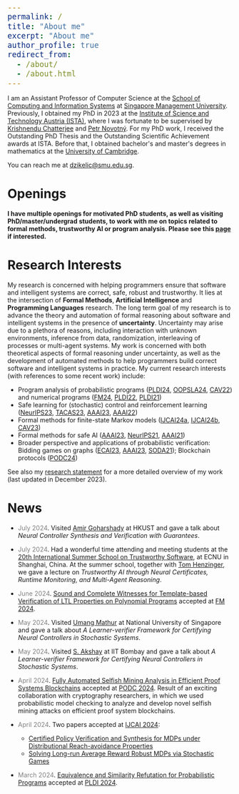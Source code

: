 ```yaml
---
permalink: /
title: "About me"
excerpt: "About me"
author_profile: true
redirect_from: 
  - /about/
  - /about.html
---
```


<style type="text/css">

body, td {
   font-size: 14px;
}
code.r{
  font-size: 20px;
}
pre {
  font-size: 20px
}
</style>

I am an Assistant Professor of Computer Science at the [School of Computing and Information Systems](https://computing.smu.edu.sg/) at [Singapore Management University](https://www.smu.edu.sg/). Previously, I obtained my PhD in 2023 at the [Institute of Science and Technology Austria (ISTA)](https://ista.ac.at/en/home/), where I was fortunate to be supervised by [Krishnendu Chatterjee](https://pub.ist.ac.at/~kchatterjee/) and [Petr Novotný](https://www.fi.muni.cz/~xnovot18/). For my PhD work, I received the Outstanding PhD Thesis and the Outstanding Scientific Achievement awards at ISTA. Before that, I obtained bachelor's and master's degrees in mathematics at the [University of Cambridge](https://www.cam.ac.uk/).

You can reach me at dzikelic@smu.edu.sg.

# Openings

**I have multiple openings for motivated PhD students, as well as visiting PhD/master/undergrad students, to work with me on topics related to formal methods, trustworthy AI or program analysis. Please see this [page](https://djordjezikelic.github.io/openings/) if interested.**

<!-- **I have multiple openings for motivated PhD students to work with me on topics related to formal methods, trustworthy AI or program analysis. Please apply through our [PhD program](https://computing.smu.edu.sg/phd/online-application) and list me as a potential advisor. You are also welcome to reach out to me directly before applying. Applicants with a degree in computer science, mathematics or related fields are all welcome. I also have openings for research assistants (students at SMU), internships and visiting research students (undergraduate, master and PhD students from other institutions). If you are interested in any of the above positions, feel free to drop me an email with your CV, transcripts and a few sentences about what aspects of my work interest you.**

Singapore is a vibrant and cosmopolitan place with a thriving academic landscape. It is also a perfect place for fellow food lovers. SMU is a premier university and provides an excellent research environment with strong groups in formal methods, AI and software engineering. Doctoral positions at SMU are **fully funded**. See this [page](https://computing.smu.edu.sg/phd/admissions-fees-scholarships) for details. -->

<!--  It is ranked No. 39 globally (No. 16 in Asia) in the AI category, No. 16 globally (No. 6 in Asia) in the Software Engineering category, and No. 87 globally (No. 15 in Asia) in general "Computer Science" according to [CSRankings](https://csrankings.org/#/index?all&us).  -->

# Research Interests

My research is concerned with helping programmers ensure that software and intelligent systems are correct, safe, robust and trustworthy. It lies at the intersection of **Formal Methods**, **Artificial Intelligence** and **Programming Languages** research. The long term goal of my research is to advance the theory and automation of formal reasoning about software and intelligent systems in the presence of **uncertainty**. Uncertainty may arise due to a plethora of reasons, including interaction with unknown environments, inference from data, randomization, interleaving of processes or multi-agent systems. My work is concerned with both theoretical aspects of formal reasoning under uncertainty, as well as the development of automated methods to help programmers build correct software and intelligent systems in practice. My current research interests (with references to some recent work) include:
- Program analysis of probabilistic programs ([PLDI24](https://dl.acm.org/doi/10.1145/3656462), [OOPSLA24](https://dl.acm.org/doi/abs/10.1145/3649824), [CAV22](https://link.springer.com/chapter/10.1007/978-3-031-13185-1_4)) and numerical programs ([FM24](https://arxiv.org/abs/2403.05386), [PLDI22](https://dl.acm.org/doi/abs/10.1145/3519939.3523435), [PLDI21](https://dl.acm.org/doi/10.1145/3453483.3454093))
- Safe learning for (stochastic) control and reinforcement learning ([NeurIPS23](https://openreview.net/forum?id=Yx8Sw2H5Q7), [TACAS23](https://link.springer.com/chapter/10.1007/978-3-031-30823-9_1), [AAAI23](https://ojs.aaai.org/index.php/AAAI/article/view/26407), [AAAI22](https://ojs.aaai.org/index.php/AAAI/article/view/20695))
- Formal methods for finite-state Markov models ([IJCAI24a](https://arxiv.org/abs/2405.04015), [IJCAI24b](https://arxiv.org/abs/2312.13912), [CAV23](https://link.springer.com/chapter/10.1007/978-3-031-37709-9_5))
- Formal methods for safe AI ([AAAI23](https://ojs.aaai.org/index.php/AAAI/article/view/26747), [NeurIPS21](https://proceedings.neurips.cc/paper/2021/hash/544defa9fddff50c53b71c43e0da72be-Abstract.html), [AAAI21](https://ojs.aaai.org/index.php/AAAI/article/view/16496))
- Broader perspective and applications of probabilistic verification: Bidding games on graphs ([ECAI23](https://ebooks.iospress.nl/volumearticle/64196), [AAAI23](https://ojs.aaai.org/index.php/AAAI/article/view/25679), [SODA21](https://epubs.siam.org/doi/10.1137/1.9781611976465.38)); Blockchain protocols ([PODC24](https://dl.acm.org/doi/abs/10.1145/3662158.3662769))

See also my [research statement](https://computing.smu.edu.sg/faculty/profile/7726/djordje-zikelic) for a more detailed overview of my work (last updated in December 2023).

# News

* <span style="color:grey">July 2024</span>\. Visited [Amir Goharshady](https://amir.goharshady.com/) at HKUST and gave a talk about *Neural Controller Synthesis and Verification with Guarantees*.

* <span style="color:grey">July 2024</span>\. Had a wonderful time attending and meeting students at the [20th International Summer School on Trustworthy Software](https://seisummerschool.github.io/2024/index.html#home), at ECNU in Shanghai, China. At the summer school, together with [Tom Henzinger](https://pub.ista.ac.at/~tah/), we gave a lecture on *Trustworthy AI through Neural Certificates, Runtime Monitoring, and Multi-Agent Reasoning*.

* <span style="color:grey">June 2024</span>\. [Sound and Complete Witnesses for Template-based Verification of LTL Properties on Polynomial Programs](https://arxiv.org/abs/2403.05386) accepted at [FM 2024](https://www.fm24.polimi.it/).

* <span style="color:grey">May 2024</span>\. Visited [Umang Mathur](https://www.comp.nus.edu.sg/~umathur/) at National University of Singapore and gave a talk about *A Learner-verifier Framework for Certifying Neural Controllers in Stochastic Systems*.

* <span style="color:grey">May 2024</span>\. Visited [S. Akshay](https://www.cse.iitb.ac.in/~akshayss/) at IIT Bombay and gave a talk about *A Learner-verifier Framework for Certifying Neural Controllers in Stochastic Systems*.

* <span style="color:grey">April 2024</span>\. [Fully Automated Selfish Mining Analysis in Efficient Proof Systems Blockchains](https://arxiv.org/abs/2405.04420) accepted at [PODC 2024](https://www.podc.org/podc2024/). Result of an exciting collaboration with cryptography researchers, in which we used probabilistic model checking to analyze and develop novel selfish mining attacks on efficient proof system blockchains.

* <span style="color:grey">April 2024</span>\. Two papers accepted at [IJCAI 2024](https://ijcai24.org/):
	- [Certified Policy Verification and Synthesis for MDPs under Distributional Reach-avoidance Properties](https://arxiv.org/abs/2405.04015)
	- [Solving Long-run Average Reward Robust MDPs via Stochastic Games](https://arxiv.org/abs/2312.13912)

* <span style="color:grey">March 2024</span>\. [Equivalence and Similarity Refutation for Probabilistic Programs](https://arxiv.org/abs/2404.03430) accepted at [PLDI 2024](https://pldi24.sigplan.org/track/pldi-2024-papers).